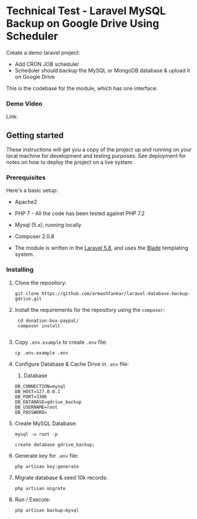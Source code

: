 # Technical Test - Laravel MySQL Backup on Google Drive Using Scheduler

Create a demo laravel project:

- Add CRON JOB scheduler
- Scheduler should backup the MySQL or MongoDB database & upload it on Google Drive


This is the codebase for the module, which has one interface:

### Demo Video
Link: 


## Getting started

These instructions will get you a copy of the project up and running on your local machine for development and testing purposes. See deployment for notes on how to deploy the project on a live system.

### Prerequisites

Here's a basic setup:

* Apache2
* PHP 7 - All the code has been tested against PHP 7.2
* Mysql (5.x), running locally
* Composer 2.0.8

* The module is written in the [Laravel 5.8](https://laravel.com/), and 
uses the [Blade](https://laravel.com/docs/8.x/blade) templating system.

 
### Installing

1. Clone the repository:
    ```shell script
    git clone https://github.com/armashfankar/laravel-database-backup-gdrive.git

    ```

2. Install the requirements for the repository using the `composer`:
   ```shell script
    cd donation-box-paypal/
    composer install
    
    ```

3. Copy `.env.example` to create `.env` file:
    ```shell script
    cp .env.example .env
    
    ```

4. Configure Database & Cache Drive in `.env` file:
    
    1. Database
    ```
    DB_CONNECTION=mysql
    DB_HOST=127.0.0.1
    DB_PORT=3306
    DB_DATABASE=gdrive_backup
    DB_USERNAME=root
    DB_PASSWORD=
    ```

5. Create MySQL Database:
     ```shell script
    mysql -u root -p

    create database gdrive_backup;
    
    ```

6. Generate key for `.env` file:
    ```shell script
    php artisan key:generate
    
    ```

7. Migrate database & seed 10k records:
    ```shell script
    php artisan migrate
    ```

8. Run / Execute:
    ```shell script
    php artisan backup:mysql
    
    ```
    